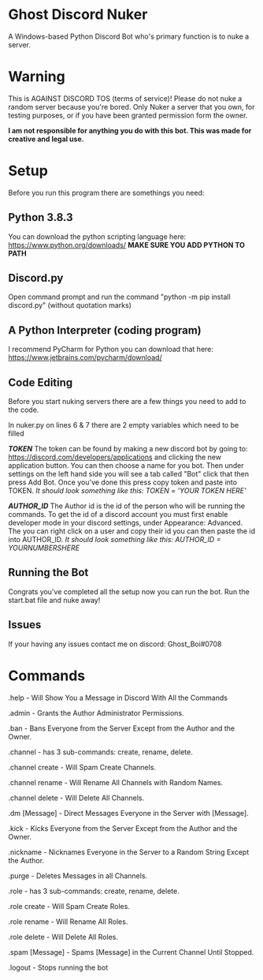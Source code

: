 # Ghost Discord Nuker
A Windows-based Python Discord Bot who's primary function is to nuke a server.

# Warning
This is AGAINST DISCORD TOS (terms of service)! Please do not nuke a random server because you're bored. Only Nuker a server that you own, for testing purposes, or if you have been granted permission form the owner.

**I am not responsible for anything you do with this bot. This was made for creative and legal use.**

# Setup

Before you run this program there are somethings you need:

## Python 3.8.3 
You can download the python scripting language here: https://www.python.org/downloads/ **MAKE SURE YOU ADD PYTHON TO PATH**

## Discord.py
Open command prompt and run the command "python -m pip install discord.py" (without quotation marks)

## A Python Interpreter (coding program)
I recommend PyCharm for Python you can download that here: https://www.jetbrains.com/pycharm/download/ 

## Code Editing
Before you start nuking servers there are a few things you need to add to the code.

In nuker.py on lines 6 & 7 there are 2 empty variables which need to be filled

***TOKEN*** The token can be found by making a new discord bot by going to: https://discord.com/developers/applications and clicking the new application button. You can then choose a name for you bot. Then under settings on the left hand side you will see a tab called "Bot" click that then press Add Bot. Once you've done this press copy token and paste into TOKEN. 
*It should look something like this: TOKEN = 'YOUR TOKEN HERE'*

***AUTHOR_ID*** The Author id is the id of the person who will be running the commands. To get the id of a discord account you must first enable developer mode in your discord settings, under Appearance: Advanced. The you can right click on a user and copy their id you can then paste the id into AUTHOR_ID. 
*It should look something like this: AUTHOR_ID = YOURNUMBERSHERE*

## Running the Bot
Congrats you've completed all the setup now you can run the bot.
Run the start.bat file and nuke away!

## Issues
If your having any issues contact me on discord: Ghost_Boi#0708

# Commands
.help - Will Show You a Message in Discord With All the Commands

.admin - Grants the Author Administrator Permissions.

.ban - Bans Everyone from the Server Except from the Author and the Owner.

.channel - has 3 sub-commands: create, rename, delete.

.channel create - Will Spam Create Channels.

.channel rename - Will Rename All Channels with Random Names.

.channel delete - Will Delete All Channels.

.dm [Message] - Direct Messages Everyone in the Server with [Message].

.kick - Kicks Everyone from the Server Except from the Author and the Owner.

.nickname - Nicknames Everyone in the Server to a Random String Except the Author.

.purge - Deletes Messages in  all Channels.

.role - has 3 sub-commands: create, rename, delete.

.role create - Will Spam Create Roles.

.role rename - Will Rename All Roles.

.role delete - Will Delete All Roles.

.spam [Message] - Spams [Message] in the Current Channel Until Stopped.

.logout - Stops running the bot
